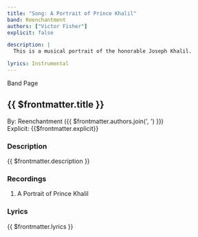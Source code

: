 ```yaml
---
title: "Song: A Portrait of Prince Khalil"
band: Reenchantment
authors: ["Victor Fisher"]
explicit: false

description: |
  This is a musical portrait of the honorable Joseph Khalil.

lyrics: Instrumental
---
```


<g-link to="/band/reenchantment">Band Page</g-link>

## {{ $frontmatter.title }}

By: <g-link to="/band/reenchantment">Reenchantment</g-link> ({{ $frontmatter.authors.join(', ') }})  
Explicit: {{$frontmatter.explicit}}

### Description

<vue-markdown>{{ $frontmatter.description }}</vue-markdown>

### Recordings

1. <g-link to="/recording/a-portrait-of-prince-khalil">A Portrait of Prince Khalil</g-link>

### Lyrics

<vue-markdown>{{ $frontmatter.lyrics }}</vue-markdown>
